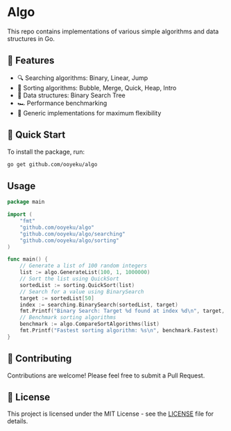 
# Algo

This repo contains implementations of various simple algorithms and data structures in Go.


## 🌟 Features

- 🔍 Searching algorithms: Binary, Linear, Jump
- 🔢 Sorting algorithms: Bubble, Merge, Quick, Heap, Intro
- 🌳 Data structures: Binary Search Tree
- 🏎️ Performance benchmarking
- 🧠 Generic implementations for maximum flexibility

## 🚀 Quick Start

To install the package, run:

```bash
go get github.com/ooyeku/algo
```

## Usage

```go
package main

import (
    "fmt"
	"github.com/ooyeku/algo"
	"github.com/ooyeku/algo/searching"
	"github.com/ooyeku/algo/sorting"
)

func main() {
    // Generate a list of 100 random integers
    list := algo.GenerateList(100, 1, 1000000)
    // Sort the list using QuickSort
    sortedList := sorting.QuickSort(list)
    // Search for a value using BinarySearch
    target := sortedList[50]
    index := searching.BinarySearch(sortedList, target)
    fmt.Printf("Binary Search: Target %d found at index %d\n", target, index)
    // Benchmark sorting algorithms
    benchmark := algo.CompareSortAlgorithms(list)
    fmt.Printf("Fastest sorting algorithm: %s\n", benchmark.Fastest)
}
```


## 🤝 Contributing

Contributions are welcome! Please feel free to submit a Pull Request.

## 📄 License

This project is licensed under the MIT License - see the [LICENSE](LICENSE) file for details.

